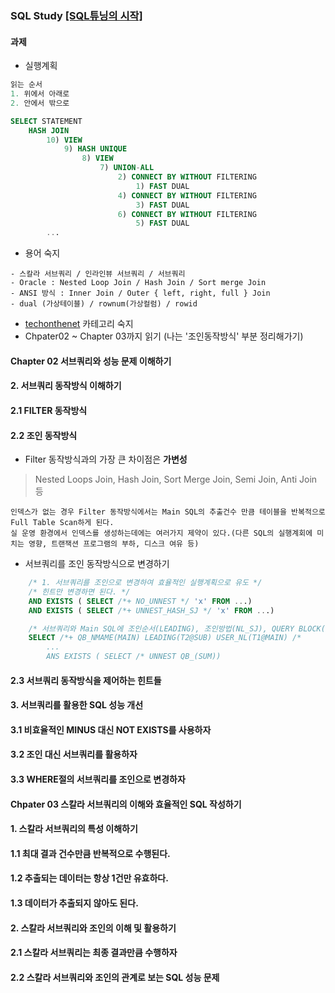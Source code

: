 ### SQL Study [[SQL튜닝의 시작]](http://www.kyobobook.co.kr/product/detailViewKor.laf?barcode=9788996817932)

#### 과제
- 실행계획
```sql
읽는 순서
1. 위에서 아래로
2. 안에서 밖으로

SELECT STATEMENT
    HASH JOIN
        10) VIEW
            9) HASH UNIQUE
                8) VIEW
                    7) UNION-ALL
                        2) CONNECT BY WITHOUT FILTERING
                            1) FAST DUAL
                        4) CONNECT BY WITHOUT FILTERING
                            3) FAST DUAL
                        6) CONNECT BY WITHOUT FILTERING
                            5) FAST DUAL
        ...                                                   
```
- 용어 숙지
```
- 스칼라 서브쿼리 / 인라인뷰 서브쿼리 / 서브쿼리
- Oracle : Nested Loop Join / Hash Join / Sort merge Join
- ANSI 방식 : Inner Join / Outer { left, right, full } Join 
- dual (가상테이블) / rownum(가상컬럼) / rowid
```
- [techonthenet](https://www.techonthenet.com/oracle/functions/index.php) 카테고리 숙지
- Chpater02 ~ Chapter 03까지 읽기 (나는 '조인동작방식' 부분 정리해가기)

#### Chapter 02 서브쿼리와 성능 문제 이해하기

#### 2. 서브쿼리 동작방식 이해하기

#### 2.1 FILTER 동작방식

#### 2.2 조인 동작방식
- Filter 동작방식과의 가장 큰 차이점은 **가변성**

> Nested Loops Join, Hash Join, Sort Merge Join, Semi Join, Anti Join 등

```
인덱스가 없는 경우 Filter 동작방식에서는 Main SQL의 추출건수 만큼 테이블을 반복적으로 Full Table Scan하게 된다.
실 운영 환경에서 인덱스를 생성하는데에는 여러가지 제약이 있다.(다른 SQL의 실행계회에 미치는 영향, 트랜잭션 프로그램의 부하, 디스크 여유 등)
```
- 서브쿼리를 조인 동작방식으로 변경하기
```sql
    /* 1. 서브쿼리를 조인으로 변경하여 효율적인 실행계획으로 유도 */
    /* 힌트만 변경하면 된다. */
    AND EXISTS ( SELECT /*+ NO_UNNEST */ 'x' FROM ...)
    AND EXISTS ( SELECT /*+ UNNEST_HASH_SJ */ 'x' FROM ...)

    /* 서브쿼리와 Main SQL에 조인순서(LEADING), 조인방법(NL_SJ), QUERY BLOCK(QB_NAME) 힌트를 추가하여 효율적인 실행게획으로 유도 */
    SELECT /*+ QB_NMAME(MAIN) LEADING(T2@SUB) USER_NL(T1@MAIN) /*
        ... 
        ANS EXISTS ( SELECT /* UNNEST QB_(SUM))
```

#### 2.3 서브쿼리 동작방식을 제어하는 힌트들

#### 3. 서브쿼리를 활용한 SQL 성능 개선

#### 3.1 비효율적인 MINUS 대신 NOT EXISTS를 사용하자

#### 3.2 조인 대신 서브쿼리를 활용하자

#### 3.3 WHERE절의 서브쿼리를 조인으로 변경하자

#### Chpater 03 스칼라 서브쿼리의 이해와 효율적인 SQL 작성하기

#### 1. 스칼라 서브쿼리의 특성 이해하기

#### 1.1 최대 결과 건수만큼 반복적으로 수행된다.

#### 1.2 추출되는 데이터는 항상 1건만 유효하다.

#### 1.3 데이터가 추출되지 않아도 된다.

#### 2. 스칼라 서브쿼리와 조인의 이해 및 활용하기

#### 2.1 스칼라 서브쿼리는 최종 결과만큼 수행하자

#### 2.2 스칼라 서브쿼리와 조인의 관계로 보는 SQL 성능 문제





